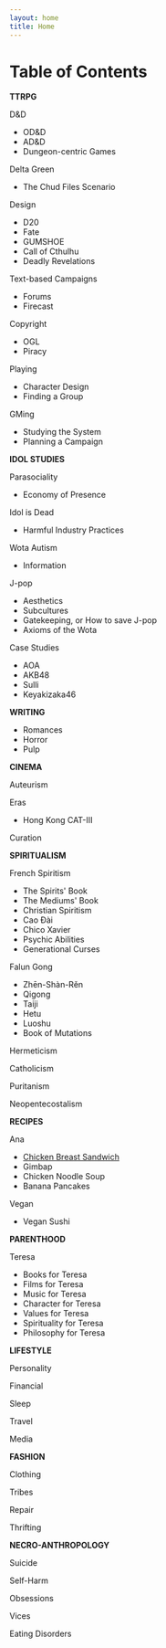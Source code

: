 ```yaml
---
layout: home
title: Home
---
```


# Table of Contents

**TTRPG**

D&D
  - OD&D 
  - AD&D
  - Dungeon-centric Games

Delta Green
  - The Chud Files Scenario

Design
  - D20
  - Fate
  - GUMSHOE
  - Call of Cthulhu
  - Deadly Revelations

Text-based Campaigns
  - Forums
  - Firecast

Copyright
  - OGL
  - Piracy

Playing
- Character Design
- Finding a Group

GMing
- Studying the System
- Planning a Campaign
  
**IDOL STUDIES**

Parasociality
  - Economy of Presence

Idol is Dead
  - Harmful Industry Practices

Wota Autism
  - Information

J-pop
  - Aesthetics
  - Subcultures
  - Gatekeeping, or How to save J-pop
  - Axioms of the Wota

Case Studies
- AOA
- AKB48
- Sulli
- Keyakizaka46
  
**WRITING**

- Romances
- Horror
- Pulp

  
**CINEMA**

Auteurism

Eras
- Hong Kong CAT-III

Curation

**SPIRITUALISM**

French Spiritism
  - The Spirits' Book
  - The Mediums' Book
  - Christian Spiritism
  - Cao Đài
  - Chico Xavier
  - Psychic Abilities
  - Generational Curses

Falun Gong
  - Zhēn-Shàn-Rěn
  -  Qigong
  -  Taiji
  -  Hetu
  -  Luoshu
  -  Book of Mutations

Hermeticism

Catholicism

Puritanism

Neopentecostalism

**RECIPES**

Ana
  - [Chicken Breast Sandwich](_journal\2023-02-breast-chicken-sandwich.md)
  - Gimbap
  - Chicken Noodle Soup
  - Banana Pancakes

Vegan
  - Vegan Sushi 

**PARENTHOOD**

Teresa
  - Books for Teresa
  - Films for Teresa
  - Music for Teresa
  - Character for Teresa
  - Values for Teresa
  - Spirituality for Teresa
  - Philosophy for Teresa

**LIFESTYLE**

Personality

Financial

Sleep

Travel

Media

**FASHION**

Clothing

Tribes

Repair

Thrifting

**NECRO-ANTHROPOLOGY**

Suicide

Self-Harm

Obsessions

Vices

Eating Disorders
